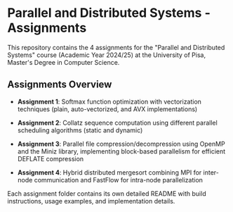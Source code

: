 # Parallel and Distributed Systems - Assignments

This repository contains the 4 assignments for the "Parallel and Distributed Systems" course (Academic Year 2024/25) at the University of Pisa, Master's Degree in Computer Science.

## Assignments Overview

- **Assignment 1**: Softmax function optimization with vectorization techniques (plain, auto-vectorized, and AVX implementations)

- **Assignment 2**: Collatz sequence computation using different parallel scheduling algorithms (static and dynamic)

- **Assignment 3**: Parallel file compression/decompression using OpenMP and the Miniz library, implementing block-based parallelism for efficient DEFLATE compression

- **Assignment 4**: Hybrid distributed mergesort combining MPI for inter-node communication and FastFlow for intra-node parallelization

Each assignment folder contains its own detailed README with build instructions, usage examples, and implementation details.
